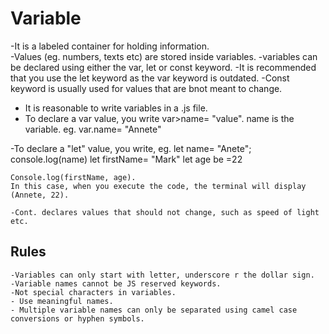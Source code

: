 # Variable
-It is a labeled container for holding information.  
-Values (eg. numbers, texts etc) are stored inside variables.
-variables can be declared using either the var, let or const keyword.
-It is recommended that you use the let keyword as the var keyword is outdated.
-Const keyword is usually used for values that are bnot meant to change.

- It is reasonable to write variables in a .js file.
- To declare a var value, you write var>name= "value". name is the variable.
eg. var.name= "Annete"


-To declare a "let" value, you write,
eg. let name= "Anete";
    console.log(name)
    let firstName= "Mark"
    let age be =22

    Console.log(firstName, age).
    In this case, when you execute the code, the terminal will display (Annete, 22).
    
    -Cont. declares values that should not change, such as speed of light etc.
  
 ## Rules
    -Variables can only start with letter, underscore r the dollar sign.
    -Variable names cannot be JS reserved keywords.
    -Not special characters in variables.
    - Use meaningful names.
    - Multiple variable names can only be separated using camel case conversions or hyphen symbols.
